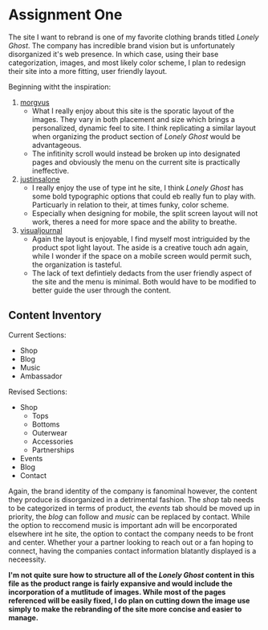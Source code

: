 # Assignment One

The site I want to rebrand is one of my favorite clothing brands titled *Lonely Ghost*. The company has incredible brand vision but is unfortunately disorganized it's web presence. In which case, using their base categorization, images, and most likely color scheme, I plan to redesign their site into a more fitting, user friendly layout.

Beginning witht the inspiration:

1. [morgvus][1]
    - What I really enjoy about this site is the sporatic layout of the images. They vary in both placement and size which brings a personalized, dynamic feel to site. I think replicating a similar layout when organizing the product section of *Lonely Ghost* would be advantageous.
    - The infitinity scroll would instead be broken up into designated pages and obviously the menu on the current site is practically ineffective.
2. [justinsalone][2]
    - I really enjoy the use of type int he site, I think *Lonely Ghost* has some bold typographic options that could eb really fun to play with. Particuarly in relation to their, at times funky, color scheme.
    - Especially when designing for mobile, the split screen layout will not work, theres a need for more space and the ability to breathe.
3. [visualjournal][3]
    - Again the layout is enjoyable, I find myself most intriguided by the product spot light layout. The aside is a creative touch adn again, while I wonder if the space on a mobile screen would permit such, the organization is tasteful.
    - The lack of text defintiely dedacts from the user friendly aspect of the site and the menu is minimal. Both would have to be modified to better guide the user through the content.

## Content Inventory

Current Sections:
- Shop
- Blog
- Music
- Ambassador

Revised Sections:
- Shop
    - Tops
    - Bottoms
    - Outerwear
    - Accessories
    - Partnerships
- Events
- Blog
- Contact

Again, the brand identity of the company is fanominal however, the content they produce is disorganized in a detrimental fashion. The *shop* tab needs to be categorized in terms of product, the *events* tab should be moved up in priority, the *blog* can follow and *music* can be replaced by contact. While the option to reccomend music is important adn will be encorporated elsewhere int he site, the option to contact the company needs to be front and center. Whether your a partner looking to reach out or a fan hoping to connect, having the companies contact information blatantly displayed is a neceessity.

**I'm not quite sure how to structure all of the *Lonely Ghost* content in this file as the product range is fairly expansive and would include the incorporation of a mutlitude of images. While most of the pages referenced will be easily fixed, I do plan on cutting down the image use simply to make the rebranding of the site more concise and easier to manage.**

[1]: https://morgvus.tumblr.com/
[2]: http://www.justinsloane.com/
[3]: https://visualjournal.it/

